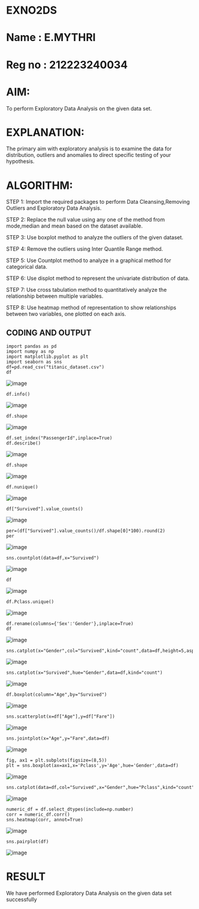 # EXNO2DS
# Name : E.MYTHRI
# Reg no : 212223240034
# AIM:
To perform Exploratory Data Analysis on the given data set.
      
# EXPLANATION:
  The primary aim with exploratory analysis is to examine the data for distribution, outliers and anomalies to direct specific testing of your hypothesis.
  
# ALGORITHM:
STEP 1: Import the required packages to perform Data Cleansing,Removing Outliers and Exploratory Data Analysis.

STEP 2: Replace the null value using any one of the method from mode,median and mean based on the dataset available.

STEP 3: Use boxplot method to analyze the outliers of the given dataset.

STEP 4: Remove the outliers using Inter Quantile Range method.

STEP 5: Use Countplot method to analyze in a graphical method for categorical data.

STEP 6: Use displot method to represent the univariate distribution of data.

STEP 7: Use cross tabulation method to quantitatively analyze the relationship between multiple variables.

STEP 8: Use heatmap method of representation to show relationships between two variables, one plotted on each axis.

## CODING AND OUTPUT
```
import pandas as pd
import numpy as np
import matplotlib.pyplot as plt
import seaborn as sns  
df=pd.read_csv("titanic_dataset.csv")
df
```
![image](https://github.com/user-attachments/assets/bccb13cf-236c-4254-9b01-7e998d48131a)

```
df.info()
```
![image](https://github.com/user-attachments/assets/01be2b87-0eaf-4de3-aee9-350295cbb563)
```
df.shape
```
![image](https://github.com/user-attachments/assets/7812ed8f-2982-4795-9540-e96fe05cc774)
```
df.set_index("PassengerId",inplace=True)
df.describe()
```
![image](https://github.com/user-attachments/assets/32c722a6-537d-428f-9a3c-6b285b52108e)
```
df.shape
```
![image](https://github.com/user-attachments/assets/1c043292-017d-4f30-bdfc-b1dca98e59cf)
```
df.nunique()
```
![image](https://github.com/user-attachments/assets/deb61ffc-2ef5-40ac-a05b-f845c827af28)
```
df["Survived"].value_counts()
```
![image](https://github.com/user-attachments/assets/e6c33c92-2a2f-4e29-9bb5-de8b50b8efb9)
```
per=(df["Survived"].value_counts()/df.shape[0]*100).round(2)
per
```
![image](https://github.com/user-attachments/assets/38f7431b-c46b-4ba7-8a5f-5f30238689cb)
```
sns.countplot(data=df,x="Survived")
```
![image](https://github.com/user-attachments/assets/9470aa13-85b7-4b82-806b-c7badb72ecda)
```
df
```
![image](https://github.com/user-attachments/assets/c63ab8d0-6c24-400b-b336-6fcb87547e6c)
```
df.Pclass.unique()
```
![image](https://github.com/user-attachments/assets/8aff3464-eead-4adb-ab7f-e90e9262687d)
```
df.rename(columns={'Sex':'Gender'},inplace=True)
df
```
![image](https://github.com/user-attachments/assets/8a8a48df-9019-4ed9-84b8-2665490b9424)
```
sns.catplot(x="Gender",col="Survived",kind="count",data=df,height=5,aspect=.7)
```
![image](https://github.com/user-attachments/assets/f4befbbd-bf79-48e7-8f0c-5f4603c20d42)
```
sns.catplot(x="Survived",hue="Gender",data=df,kind="count")
```
![image](https://github.com/user-attachments/assets/21cef92f-b08d-4c47-991d-c06db277d68b)
```
df.boxplot(column="Age",by="Survived")
```
![image](https://github.com/user-attachments/assets/6419c764-8a90-49fc-9152-22243d9bbc2d)
```
sns.scatterplot(x=df["Age"],y=df["Fare"])
```
![image](https://github.com/user-attachments/assets/7ca9d69d-1081-4fcd-af17-fd6b93621c45)
```
sns.jointplot(x="Age",y="Fare",data=df)
```
![image](https://github.com/user-attachments/assets/4eac53f3-cd15-4b5e-bbb7-d39930167e59)
```
fig, ax1 = plt.subplots(figsize=(8,5))
plt = sns.boxplot(ax=ax1,x='Pclass',y='Age',hue='Gender',data=df)
```
![image](https://github.com/user-attachments/assets/b048bc30-1e87-415a-8a89-175b6e76a0c1)
```
sns.catplot(data=df,col="Survived",x="Gender",hue="Pclass",kind="count")
```
![image](https://github.com/user-attachments/assets/655bafcb-a55d-4ad1-a040-0736a1b7e975)
```
numeric_df = df.select_dtypes(include=np.number)
corr = numeric_df.corr()
sns.heatmap(corr, annot=True)
```
![image](https://github.com/user-attachments/assets/0b7f74a0-4feb-4a1e-b961-5afe4482dc53)
```
sns.pairplot(df)
```
![image](https://github.com/user-attachments/assets/0aae289a-a574-43c9-9927-e830123312e2)

# RESULT
We have performed Exploratory Data Analysis on the given data set successfully
